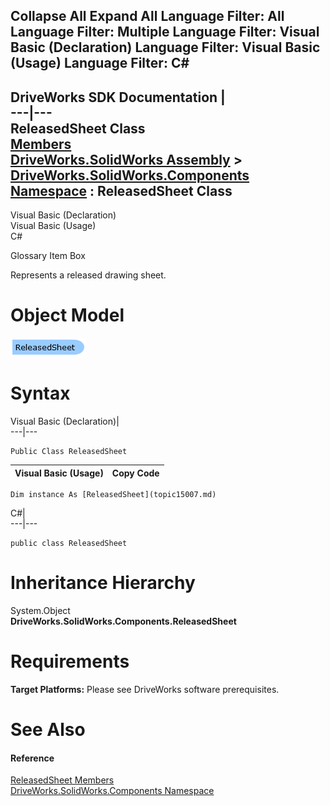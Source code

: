       

 Collapse All Expand All  Language Filter: All  Language Filter: Multiple  Language Filter: Visual Basic (Declaration) Language Filter: Visual Basic (Usage) Language Filter: C#  
---  
DriveWorks SDK Documentation  |   
---|---  
ReleasedSheet Class   
[Members](topic15008.md)   
[DriveWorks.SolidWorks Assembly](topic13342.md) > [DriveWorks.SolidWorks.Components Namespace](topic13925.md) : ReleasedSheet Class  
---  
  
Visual Basic (Declaration)    
Visual Basic (Usage)    
C# 

Glossary Item Box

Represents a released drawing sheet. 

# Object Model

![](dotnetdiagramimages/image855.png)

# Syntax

Visual Basic (Declaration)|   
---|---  
      
    
    Public Class ReleasedSheet   
  
Visual Basic (Usage)| Copy Code  
---|---  
      
    
    Dim instance As [ReleasedSheet](topic15007.md)  
  
C#|   
---|---  
      
    
    public class ReleasedSheet   
  
# Inheritance Hierarchy

System.Object  
**DriveWorks.SolidWorks.Components.ReleasedSheet**  


# Requirements

**Target Platforms:** Please see DriveWorks software prerequisites.

# See Also

#### Reference

[ReleasedSheet Members](topic15008.md)   
[DriveWorks.SolidWorks.Components Namespace](topic13925.md)


